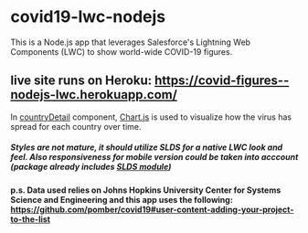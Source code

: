 # covid19-lwc-nodejs

This is a Node.js app that leverages Salesforce's Lightning Web Components (LWC) to show world-wide COVID-19 figures.

## live site runs on Heroku: https://covid-figures--nodejs-lwc.herokuapp.com/

[Chart.js]: https://www.chartjs.org/
[countryDetail]: https://github.com/ozanbotanls/covid19-lwc-nodejs/blob/master/src/modules/my/countryDetail/countryDetail.js#L19
In [countryDetail] component, [Chart.js] is used to visualize how the virus has spread for each country over time.

[SLDS module]: https://github.com/ozanbotanls/covid19-lwc-nodejs/blob/master/package.json#L8
##### Styles are not mature, it should utilize SLDS for a native LWC look and feel. Also responsiveness for mobile version could be taken into acccount (package already includes [SLDS module])

#### p.s. Data used relies on Johns Hopkins University Center for Systems Science and Engineering and this app uses the following: https://github.com/pomber/covid19#user-content-adding-your-project-to-the-list
